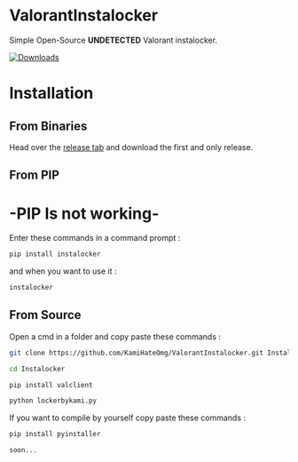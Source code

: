 # ValorantInstalocker
Simple Open-Source __UNDETECTED__ Valorant instalocker.

[![Downloads](https://static.pepy.tech/badge/instalocker)](https://pepy.tech/project/instalocker)
# Installation

## From Binaries

Head over the [release tab](https://github.com/KamiHateOmg/ValorantInstalocker/releases/tag/1.0.0.0) and download the first and only release.

## From PIP

# -PIP Is not working-

Enter these commands in a command prompt :
```bash
pip install instalocker
```
and when you want to use it :
```bash
instalocker
```

## From Source

Open a cmd in a folder and copy paste these commands : 
```bash
git clone https://github.com/KamiHateOmg/ValorantInstalocker.git Instalocker
```
```bash
cd Instalocker
```
```bash
pip install valclient
```
```bash
python lockerbykami.py
```

If you want to compile by yourself copy paste these commands : 
```bash
pip install pyinstaller
```
```bash
soon...
```
